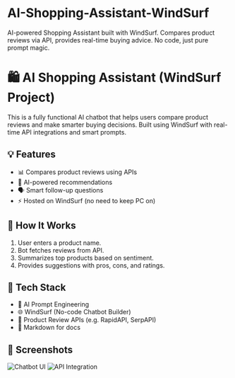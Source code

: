 # AI-Shopping-Assistant-WindSurf
AI-powered Shopping Assistant built with WindSurf. Compares product reviews via API, provides real-time buying advice. No code, just pure prompt magic.


# 🛍️ AI Shopping Assistant (WindSurf Project)

This is a fully functional AI chatbot that helps users compare product reviews and make smarter buying decisions. Built using WindSurf with real-time API integrations and smart prompts.



## 💡 Features
- 📊 Compares product reviews using APIs
- 🧠 AI-powered recommendations
- 🗣️ Smart follow-up questions
- ⚡ Hosted on WindSurf (no need to keep PC on)

## 🚀 How It Works
1. User enters a product name.
2. Bot fetches reviews from API.
3. Summarizes top products based on sentiment.
4. Provides suggestions with pros, cons, and ratings.

## 🔧 Tech Stack
- 🧠 AI Prompt Engineering
- 🌐 WindSurf (No-code Chatbot Builder)
- 📡 Product Review APIs (e.g. RapidAPI, SerpAPI)
- 📝 Markdown for docs

## 📸 Screenshots
![Chatbot UI](screenshots/chatbot-ui.png)
![API Integration](screenshots/api-config.png)


